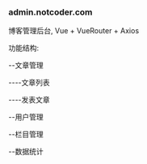 ### admin.notcoder.com
博客管理后台, Vue + VueRouter + Axios

功能结构:

--文章管理

----文章列表
  
----发表文章
  
--用户管理

--栏目管理

--数据统计
